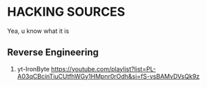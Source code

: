 # HACKING SOURCES

Yea, u know what it is

## Reverse Engineering
1. yt-IronByte https://youtube.com/playlist?list=PL-A03qCBcinTiuCUtfhWGy1HMpnr0rOdh&si=fS-vsBAMvDVsQk9z 
